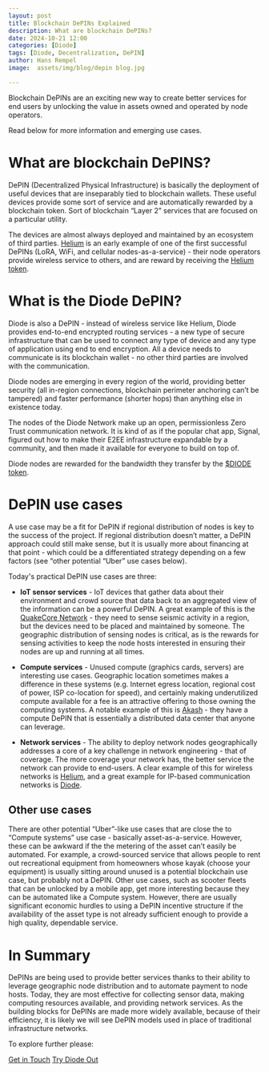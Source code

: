 ```yaml
---
layout: post
title: Blockchain DePINs Explained
description: What are blockchain DePINs?
date: 2024-10-21 12:00
categories: [Diode]
tags: [Diode, Decentralization, DePIN]
author: Hans Rempel
image: 	assets/img/blog/depin blog.jpg

---
```


Blockchain DePINs are an exciting new way to create better services for end users by unlocking the value in assets owned and operated by node operators.

Read below for more information and emerging use cases.


# What are blockchain DePINS?

DePIN (Decentralized Physical Infrastructure) is basically the deployment of useful devices that are inseparably tied to blockchain wallets.  These useful devices provide some sort of service and are automatically rewarded by a blockchain token.  Sort of blockchain “Layer 2” services that are focused on a particular utility.  

The devices are almost always deployed and maintained by an ecosystem of third parties.  [Helium](https://www.helium.com/) is an early example of one of the first successful DePINs (LoRA, WiFi, and cellular nodes-as-a-service) - their node operators provide wireless service to others, and are reward by receiving the [Helium token](https://www.helium.com/token).

# What is the Diode DePIN?

Diode is also a DePIN - instead of wireless service like Helium, Diode provides end-to-end encrypted routing services - a new type of secure infrastructure that can be used to connect any type of device and any type of application using end to end encryption.  All a device needs to communicate is its blockchain wallet - no other third parties are involved with the communication.

Diode nodes are emerging in every region of the world, providing better security (all in-region connections, blockchain perimeter anchoring can’t be tampered) and faster performance (shorter hops) than anything else in existence today.  

The nodes of the Diode Network make up an open, permissionless Zero Trust communication network. It is kind of as if the popular chat app, Signal, figured out how to make their E2EE infrastructure expandable by a community, and then made it available for everyone to build on top of.

Diode nodes are rewarded for the bandwidth they transfer by the [$DIODE token](https://diode.foundation/docs/token.html).

# DePIN use cases

A use case may be a fit for DePIN if regional distribution of nodes is key to the success of the project.  If regional distribution doesn’t matter, a DePIN approach could still make sense, but it is usually more about financing at that point - which could be a differentiated strategy depending on a few factors (see “other potential “Uber” use cases below).

Today's practical DePIN use cases are three:

- **IoT sensor services** - IoT devices that gather data about their environment and crowd source that data back to an aggregated view of the information can be a powerful DePIN.  A great example of this is the [QuakeCore Network](https://quakecore.com/) - they need to sense seismic activity in a region, but the devices need to be placed and maintained by someone.  The geographic distribution of sensing nodes is critical, as is the rewards for sensing activities to keep the node hosts interested in ensuring their nodes are up and running at all times.

- **Compute services** - Unused compute (graphics cards, servers) are interesting use cases.  Geographic location sometimes makes a difference in these systems (e.g. Internet egress location, regional cost of power, ISP co-location for speed), and certainly making underutilized compute available for a fee is an attractive offering to those owning the computing systems.  A notable example of this is [Akash](https://akash.network/) - they have a compute DePIN that is essentially a distributed data center that anyone can leverage.

- **Network services** - The ability to deploy network nodes geographically addresses a core of a key challenge in network engineering - that of coverage.  The more coverage your network has, the better service the network can provide to end-users.  A clear example of this for wireless networks is [Helium](https://www.helium.com/), and a great example for IP-based communication networks is [Diode](https://diode.io/).

## Other use cases

There are other potential “Uber”-like use cases that are close the to “Compute systems” use case - basically asset-as-a-service.  However, these can be awkward if the the metering of the asset can’t easily be automated.  For example, a crowd-sourced service that allows people to rent out recreational equipment from homeowners whose kayak (choose your equipment) is usually sitting around unused is a potential blockchain use case, but probably not a DePIN.  Other use cases, such as scooter fleets that can be unlocked by a mobile app, get more interesting because they can be automated like a Compute system.  However, there are usually significant economic hurdles to using a DePIN incentive structure if the availability of the asset type is not already sufficient enough to provide a high quality, dependable service.

# In Summary

DePINs are being used to provide better services thanks to their ability to leverage geographic node distribution and to automate payment to node hosts.  Today, they are most effective for collecting sensor data, making computing resources available, and providing network services.  As the building blocks for DePINs are made more widely available, because of their efficiency, it is likely we will see DePIN models used in place of traditional infrastructure networks.

To explore further please:
<div class="story__buttons">
  <a href="{{"https://contactdiode.paperform.co"}}" class="btn" target="">Get in Touch</a>
  <a href="#download-app" class="btn popup-open" target="">Try Diode Out</a>
</div>

